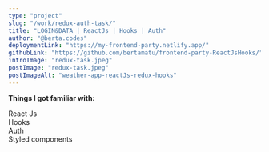 ```yaml
---
type: "project"
slug: "/work/redux-auth-task/"
title: "LOGIN&DATA | ReactJs | Hooks | Auth"
author: "@berta.codes"
deploymentLink: "https://my-frontend-party.netlify.app/"
githubLink: "https://github.com/bertamatu/frontend-party-ReactJsHooks/"
introImage: "redux-task.jpeg"
postImage: "redux-task.jpeg"
postImageAlt: "weather-app-reactJs-redux-hooks"
---
```


<b>Things I got familiar with:</b>

<div>React Js</div>
<div>Hooks</div>
<div>Auth</div>
<div>Styled components</div>
